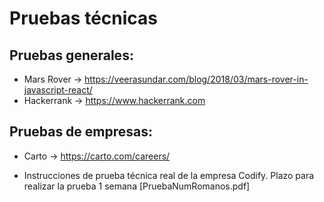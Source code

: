 # Pruebas técnicas

## Pruebas generales:

- Mars Rover -> https://veerasundar.com/blog/2018/03/mars-rover-in-javascript-react/
- Hackerrank -> https://www.hackerrank.com

## Pruebas de empresas:

- Carto -> https://carto.com/careers/

- Instrucciones de prueba técnica real de la empresa Codify. Plazo para realizar la prueba 1 semana [PruebaNumRomanos.pdf]
